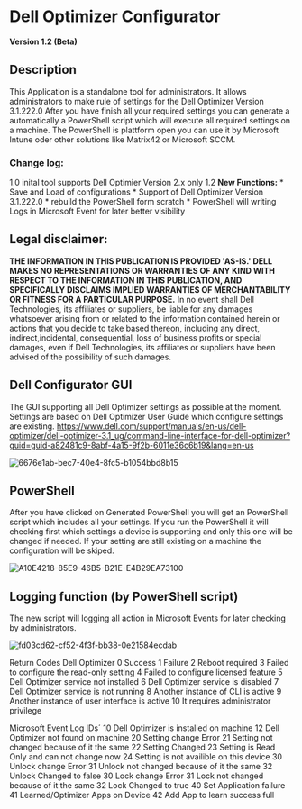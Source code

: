 # Dell Optimizer Configurator

**Version 1.2 (Beta)**

## Description
This Application is a standalone tool for administrators. It allows administrators to make rule of settings for the Dell Optimizer Version 3.1.222.0 After you have finish all your required settings you can generate a automatically a PowerShell script which will execute all required settings on a machine. The PowerShell is plattform open you can use it by Microsoft Intune oder other solutions like Matrix42 or Microsoft SCCM.

### Change log:
1.0     inital tool supports Dell Optimier Version 2.x only
1.2     **New Functions:**
    * Save and Load of configurations
    * Support of Dell Optimizer Version 3.1.222.0
    * rebuild the PowerShell form scratch
    * PowerShell will writing Logs in Microsoft Event for later better visibility

## Legal disclaimer:
**THE INFORMATION IN THIS PUBLICATION IS PROVIDED 'AS-IS.' DELL MAKES NO REPRESENTATIONS OR WARRANTIES OF ANY KIND WITH RESPECT TO THE INFORMATION IN THIS PUBLICATION, AND SPECIFICALLY DISCLAIMS IMPLIED WARRANTIES OF MERCHANTABILITY OR FITNESS FOR A PARTICULAR PURPOSE.**
In no event shall Dell Technologies, its affiliates or suppliers, be liable for any damages whatsoever arising from or related to the information contained herein or actions that you decide to take based thereon, including any direct, indirect,incidental, consequential, loss of business profits or special damages, even if Dell Technologies, its affiliates or suppliers have been advised of the possibility of such damages.

## Dell Configurator GUI

The GUI supporting all Dell Optimizer settings as possible at the moment. Settings are based on Dell Optimizer User Guide which configure settings are existing.  https://www.dell.com/support/manuals/en-us/dell-optimizer/dell-optimizer-3.1_ug/command-line-interface-for-dell-optimizer?guid=guid-a82481c9-8abf-4a15-9f2b-6011e36c6b19&lang=en-us

![6676e1ab-bec7-40e4-8fc5-b1054bbd8b15](https://user-images.githubusercontent.com/99394991/207340102-a82347e4-82e1-4b76-9d2f-6f49be0447a9.jpg)

## PowerShell

After you have clicked on Generated PowerShell you will get an PowerShell script which includes all your settings. If you run the PowerShell it will checking first which settings a device is supporting and only this one will be changed if needed. If your setting are still existing on a machine the configuration will be skiped.

![A10E4218-85E9-46B5-B21E-E4B29EA73100](https://user-images.githubusercontent.com/99394991/207343457-50fb6861-a99c-4d8e-8371-27855aabb390.GIF)


## Logging function (by PowerShell script)

The new script will logging all action in Microsoft Events for later checking by administrators.

![fd03cd62-cf52-4f3f-bb38-0e21584ecdab](https://user-images.githubusercontent.com/99394991/207339606-2d09bd01-755b-48ec-b22a-3472e78e70f4.jpg)

Return Codes Dell Optimizer
0 Success
1 Failure
2 Reboot required
3 Failed to configure the read-only setting
4 Failed to configure licensed feature
5 Dell Optimizer service not installed
6 Dell Optimizer service is disabled
7 Dell Optimizer service is not running
8 Another instance of CLI is active
9 Another instance of user interface is active
10 It requires administrator privilege

Microsoft Event Log IDs´
10 Dell Optimizer is installed on machine
12 Dell Optimizer not found on machine
20 Setting change Error
21 Setting not changed because of it the same
22 Setting Changed
23 Setting is Read Only and can not change now
24 Setting is not availible on this device
30 Unlock change Error
31 Unlock not changed because of it the same
32 Unlock Changed to false
30 Lock change Error
31 Lock not changed because of it the same
32 Lock Changed to true
40 Set Application failure
41 Learned/Optimizer Apps on Device
42 Add App to learn success full
